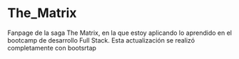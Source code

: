 # The_Matrix

Fanpage de la saga The Matrix, en la que estoy aplicando lo aprendido en el bootcamp de desarrollo Full Stack.
Esta actualización se realizó completamente con bootsrtap

